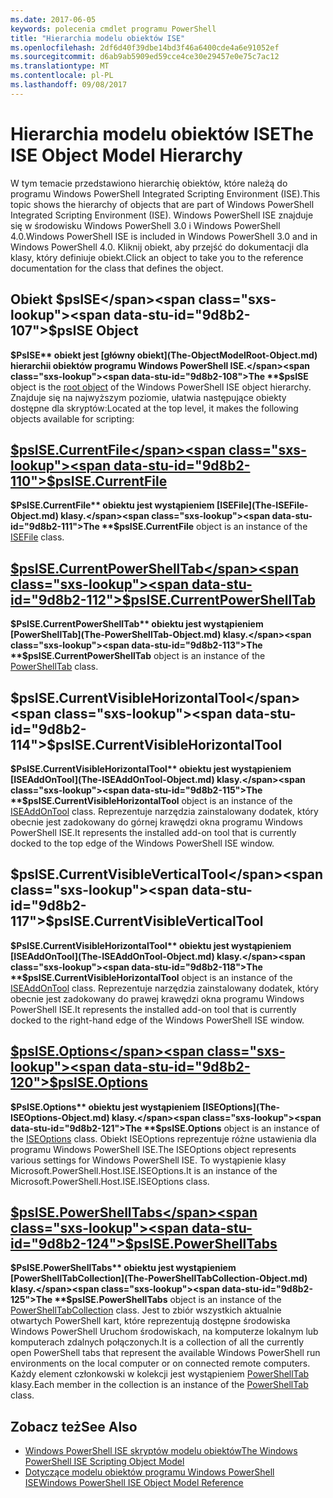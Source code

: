 ```yaml
---
ms.date: 2017-06-05
keywords: polecenia cmdlet programu PowerShell
title: "Hierarchia modelu obiektów ISE"
ms.openlocfilehash: 2df6d40f39dbe14bd3f46a6400cde4a6e91052ef
ms.sourcegitcommit: d6ab9ab5909ed59cce4ce30e29457e0e75c7ac12
ms.translationtype: MT
ms.contentlocale: pl-PL
ms.lasthandoff: 09/08/2017
---
```

# <a name="the-ise-object-model-hierarchy"></a><span data-ttu-id="9d8b2-103">Hierarchia modelu obiektów ISE</span><span class="sxs-lookup"><span data-stu-id="9d8b2-103">The ISE Object Model Hierarchy</span></span>
<span data-ttu-id="9d8b2-104">W tym temacie przedstawiono hierarchię obiektów, które należą do programu Windows PowerShell Integrated Scripting Environment (ISE).</span><span class="sxs-lookup"><span data-stu-id="9d8b2-104">This topic shows the hierarchy of objects that are part of Windows PowerShell Integrated Scripting Environment (ISE).</span></span> <span data-ttu-id="9d8b2-105">Windows PowerShell ISE znajduje się w środowisku Windows PowerShell 3.0 i Windows PowerShell 4.0.</span><span class="sxs-lookup"><span data-stu-id="9d8b2-105">Windows PowerShell ISE is included in Windows PowerShell 3.0 and in Windows PowerShell 4.0.</span></span> <span data-ttu-id="9d8b2-106">Kliknij obiekt, aby przejść do dokumentacji dla klasy, który definiuje obiekt.</span><span class="sxs-lookup"><span data-stu-id="9d8b2-106">Click an object to take you to the reference documentation for the class that defines the object.</span></span>

## <a name="psise-object"></a><span data-ttu-id="9d8b2-107">Obiekt $psISE</span><span class="sxs-lookup"><span data-stu-id="9d8b2-107">$psISE Object</span></span>

<span data-ttu-id="9d8b2-108">**$PsISE** obiekt jest [główny obiekt](The-ObjectModelRoot-Object.md) hierarchii obiektów programu Windows PowerShell ISE.</span><span class="sxs-lookup"><span data-stu-id="9d8b2-108">The **$psISE** object is the [root object](The-ObjectModelRoot-Object.md) of the Windows PowerShell ISE object hierarchy.</span></span>
<span data-ttu-id="9d8b2-109">Znajduje się na najwyższym poziomie, ułatwia następujące obiekty dostępne dla skryptów:</span><span class="sxs-lookup"><span data-stu-id="9d8b2-109">Located at the top level, it makes the following objects available for scripting:</span></span>

## <a name="psisecurrentfilethe-isefile-objectmd"></a>[<span data-ttu-id="9d8b2-110">$psISE.CurrentFile</span><span class="sxs-lookup"><span data-stu-id="9d8b2-110">$psISE.CurrentFile</span></span>](The-ISEFile-Object.md)

<span data-ttu-id="9d8b2-111">**$PsISE.CurrentFile** obiektu jest wystąpieniem [ISEFile](The-ISEFile-Object.md) klasy.</span><span class="sxs-lookup"><span data-stu-id="9d8b2-111">The **$psISE.CurrentFile** object is an instance of the [ISEFile](The-ISEFile-Object.md) class.</span></span>

## <a name="psisecurrentpowershelltabthe-powershelltab-objectmd"></a>[<span data-ttu-id="9d8b2-112">$psISE.CurrentPowerShellTab</span><span class="sxs-lookup"><span data-stu-id="9d8b2-112">$psISE.CurrentPowerShellTab</span></span>](The-PowerShellTab-Object.md)

<span data-ttu-id="9d8b2-113">**$PsISE.CurrentPowerShellTab** obiektu jest wystąpieniem [PowerShellTab](The-PowerShellTab-Object.md) klasy.</span><span class="sxs-lookup"><span data-stu-id="9d8b2-113">The **$psISE.CurrentPowerShellTab** object is an instance of the [PowerShellTab](The-PowerShellTab-Object.md) class.</span></span>

## <a name="psisecurrentvisiblehorizontaltool"></a><span data-ttu-id="9d8b2-114">$psISE.CurrentVisibleHorizontalTool</span><span class="sxs-lookup"><span data-stu-id="9d8b2-114">$psISE.CurrentVisibleHorizontalTool</span></span>

<span data-ttu-id="9d8b2-115">**$PsISE.CurrentVisibleHorizontalTool** obiektu jest wystąpieniem [ISEAddOnTool](The-ISEAddOnTool-Object.md) klasy.</span><span class="sxs-lookup"><span data-stu-id="9d8b2-115">The **$psISE.CurrentVisibleHorizontalTool** object is an instance of the [ISEAddOnTool](The-ISEAddOnTool-Object.md) class.</span></span>
<span data-ttu-id="9d8b2-116">Reprezentuje narzędzia zainstalowany dodatek, który obecnie jest zadokowany do górnej krawędzi okna programu Windows PowerShell ISE.</span><span class="sxs-lookup"><span data-stu-id="9d8b2-116">It represents the installed add-on tool that is currently docked to the top edge of the Windows PowerShell ISE window.</span></span>

## <a name="psisecurrentvisibleverticaltool"></a><span data-ttu-id="9d8b2-117">$psISE.CurrentVisibleVerticalTool</span><span class="sxs-lookup"><span data-stu-id="9d8b2-117">$psISE.CurrentVisibleVerticalTool</span></span>

<span data-ttu-id="9d8b2-118">**$PsISE.CurrentVisibleHorizontalTool** obiektu jest wystąpieniem [ISEAddOnTool](The-ISEAddOnTool-Object.md) klasy.</span><span class="sxs-lookup"><span data-stu-id="9d8b2-118">The **$psISE.CurrentVisibleHorizontalTool** object is an instance of the [ISEAddOnTool](The-ISEAddOnTool-Object.md) class.</span></span>
<span data-ttu-id="9d8b2-119">Reprezentuje narzędzia zainstalowany dodatek, który obecnie jest zadokowany do prawej krawędzi okna programu Windows PowerShell ISE.</span><span class="sxs-lookup"><span data-stu-id="9d8b2-119">It represents the installed add-on tool that is currently docked to the right-hand edge of the Windows PowerShell ISE window.</span></span>

## <a name="psiseoptionsthe-iseoptions-objectmd"></a>[<span data-ttu-id="9d8b2-120">$psISE.Options</span><span class="sxs-lookup"><span data-stu-id="9d8b2-120">$psISE.Options</span></span>](The-ISEOptions-Object.md)

<span data-ttu-id="9d8b2-121">**$PsISE.Options** obiektu jest wystąpieniem [ISEOptions](The-ISEOptions-Object.md) klasy.</span><span class="sxs-lookup"><span data-stu-id="9d8b2-121">The **$psISE.Options** object is an instance of the [ISEOptions](The-ISEOptions-Object.md) class.</span></span>
<span data-ttu-id="9d8b2-122">Obiekt ISEOptions reprezentuje różne ustawienia dla programu Windows PowerShell ISE.</span><span class="sxs-lookup"><span data-stu-id="9d8b2-122">The ISEOptions object represents various settings for Windows PowerShell ISE.</span></span>
<span data-ttu-id="9d8b2-123">To wystąpienie klasy Microsoft.PowerShell.Host.ISE.ISEOptions.</span><span class="sxs-lookup"><span data-stu-id="9d8b2-123">It is an instance of the Microsoft.PowerShell.Host.ISE.ISEOptions class.</span></span>

## <a name="psisepowershelltabsthe-powershelltabcollection-objectmd"></a>[<span data-ttu-id="9d8b2-124">$psISE.PowerShellTabs</span><span class="sxs-lookup"><span data-stu-id="9d8b2-124">$psISE.PowerShellTabs</span></span>](The-PowerShellTabCollection-Object.md)

<span data-ttu-id="9d8b2-125">**$PsISE.PowerShellTabs** obiektu jest wystąpieniem [PowerShellTabCollection](The-PowerShellTabCollection-Object.md) klasy.</span><span class="sxs-lookup"><span data-stu-id="9d8b2-125">The **$psISE.PowerShellTabs** object is an instance of the [PowerShellTabCollection](The-PowerShellTabCollection-Object.md) class.</span></span>
<span data-ttu-id="9d8b2-126">Jest to zbiór wszystkich aktualnie otwartych PowerShell kart, które reprezentują dostępne środowiska Windows PowerShell Uruchom środowiskach, na komputerze lokalnym lub komputerach zdalnych połączonych.</span><span class="sxs-lookup"><span data-stu-id="9d8b2-126">It is a collection of all the currently open PowerShell tabs that represent the available Windows PowerShell run environments on the local computer or on connected remote computers.</span></span> <span data-ttu-id="9d8b2-127">Każdy element członkowski w kolekcji jest wystąpieniem [PowerShellTab](The-PowerShellTab-Object.md) klasy.</span><span class="sxs-lookup"><span data-stu-id="9d8b2-127">Each member in the collection is an instance of the [PowerShellTab](The-PowerShellTab-Object.md) class.</span></span>

## <a name="see-also"></a><span data-ttu-id="9d8b2-128">Zobacz też</span><span class="sxs-lookup"><span data-stu-id="9d8b2-128">See Also</span></span>
- [<span data-ttu-id="9d8b2-129">Windows PowerShell ISE skryptów modelu obiektów</span><span class="sxs-lookup"><span data-stu-id="9d8b2-129">The Windows PowerShell ISE Scripting Object Model</span></span>](The-Windows-PowerShell-ISE-Scripting-Object-Model.md)
- [<span data-ttu-id="9d8b2-130">Dotyczące modelu obiektów programu Windows PowerShell ISE</span><span class="sxs-lookup"><span data-stu-id="9d8b2-130">Windows PowerShell ISE Object Model Reference</span></span>](Windows-PowerShell-ISE-Object-Model-Reference.md)
